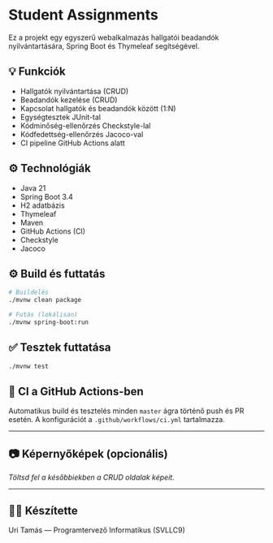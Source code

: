 # Student Assignments

Ez a projekt egy egyszerű webalkalmazás hallgatói beadandók nyilvántartására, Spring Boot és Thymeleaf segítségével.

## 💡 Funkciók

* Hallgatók nyilvántartása (CRUD)
* Beadandók kezelése (CRUD)
* Kapcsolat hallgatók és beadandók között (1\:N)
* Egységtesztek JUnit-tal
* Kódminőség-ellenőrzés Checkstyle-lal
* Kódfedettség-ellenőrzés Jacoco-val
* CI pipeline GitHub Actions alatt

## ⚙️ Technológiák

* Java 21
* Spring Boot 3.4
* H2 adatbázis
* Thymeleaf
* Maven
* GitHub Actions (CI)
* Checkstyle
* Jacoco

## ⚙️ Build és futtatás

```bash
# Buildelés
./mvnw clean package

# Futás (lokálisan)
./mvnw spring-boot:run
```

## ✅ Tesztek futtatása

```bash
./mvnw test
```

## 🧪 CI a GitHub Actions-ben

Automatikus build és tesztelés minden `master` ágra történő push és PR esetén. A konfigurációt a `.github/workflows/ci.yml` tartalmazza.

---

## 📷 Képernyőképek (opcionális)

*Töltsd fel a későbbiekben a CRUD oldalak képeit.*

---

## 👨‍💻 Készítette

Uri Tamás — Programtervező Informatikus (SVLLC9)
